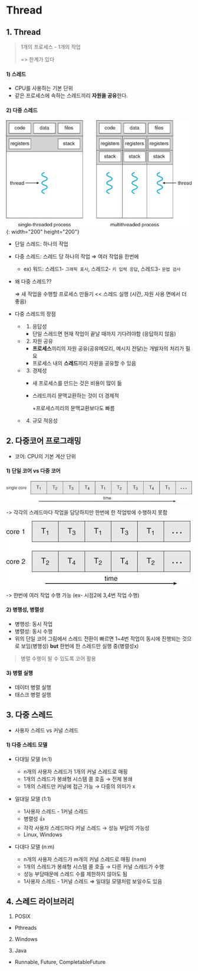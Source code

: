 ﻿# Thread
## 1. Thread
> 1개의 프로세스 - 1개의 작업
>
> => 한계가 있다

#### 1) 스레드

- CPU를 사용하는 기본 단위
- 같은 프로세스에 속하는 스레드끼리 **자원을 공유**한다.

#### 2) 다중 스레드

![Single,Multi-thread](./Image/Single,multithread.jpg){: width="200" height="200"}

- 단일 스레드: 하나의 작업

- 다중 스레드: 스레드 당 하나의 작업 ⇒ 여러 작업을 한번에

  - ex) 워드: 스레드1- `그래픽 표시`, 스레드2- `키 입력 응답`, 스레드3- `문법 검사`

- 왜 다중 스레드??

  ⇒ 새 작업을 수행할 프로세스 만들기 << 스레드 실행 (시간, 자원 사용 면에서 더 좋음)

- 다중 스레드의 장점

  - 1) 응답성

    - 단일 스레드면 현재 작업이 끝날 때까지 기다려야함 (응답하지 않음)

  - 2) 자원 공유

    - **프로세스**끼리의 자원 공유(공유메모리, 메시지 전달)는 개발자의 처리가 필요
    - 프로세스 내의 **스레드**끼리 자원을 공유할 수 있음

  - 3) 경제성

    - 새 프로세스를 만드는 것은 비용이 많이 듦

    - 스레드끼리 문맥교환하는 것이 더 경제적

      +프로세스끼리의 문맥교환보다도 빠름

  - 4) 규모 적응성



## 2. 다중코어 프로그래밍

- 코어: CPU의 기본 계산 단위

#### 1) 단일 코어 vs 다중 코어

![SingleCore](./Image/SingleCore.jpg)

-> 각각의 스레드마다 작업을 담당하지만 한번에 한 작업밖에 수행하지 못함

![MultiCore](./Image/MultiCore.jpg)

-> 한번에 여러 작업 수행 가능 (ex- 시점2에 3,4번 작업 수행)



#### 2) 병행성, 병렬성

- 병행성: 동시 작업
- 병렬성: 동시 수행
- 위의 단일 코어 그림에서 스레드 전환이 빠르면 1~4번 작업이 동시에 진행되는 것으로 보임(병행성) **but** 한번에 한 스레드만 실행 중(병렬성x)

> 병렬 수행이 될 수 있도록 코어 활용



#### 3) 병렬 실행

- 데이터 병렬 실행
- 태스크 병렬 실행



## 3. 다중 스레드

- 사용자 스레드 vs 커널 스레드

#### 1) 다중 스레드 모델

- 다대일 모델 (n:1)
  - n개의  사용자 스레드가 1개의 커널 스레드로 매핑
  - 1개의 스레드가 봉쇄형 시스템 콜 호출 → 전체 봉쇄
  - 1개의 스레드만 커널에 접근 가능 → 다중의 의미가 x

- 일대일 모델 (1:1)
  - 1사용자 스레드 - 1커널 스레드
  - 병렬성 👍
  - 각각 사용자 스레드마다 커널 스레드 → 성능 부담의 가능성
  - Linux, Windows

- 다대다 모델 (n:m)
  - n개의 사용자 스레드가 m개의 커널 스레드로 매핑 (n≥m)
  - 1개의 스레드가 봉쇄형 시스템 콜 호출 → 다른 커널 스레드가 수행
  - 성능 부담때문에 스레드 수를 제한하지 않아도 됨
  - 1사용자 스레드 - 1커널 스레드 ⇒ 일대일 모델처럼 보일수도 있음



## 4. 스레드 라이브러리

1. POSIX

- Pthreads

2. Windows

3. Java

- Runnable, Future, CompletableFuture